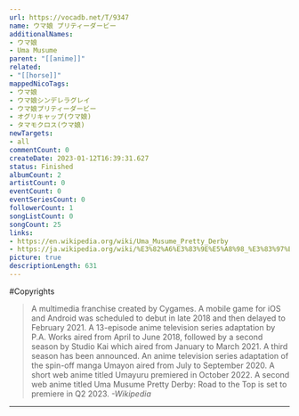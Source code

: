 ```yaml
---
url: https://vocadb.net/T/9347
name: ウマ娘 プリティーダービー
additionalNames: 
- ウマ娘
- Uma Musume
parent: "[[anime]]"
related:
- "[[horse]]"
mappedNicoTags:
- ウマ娘
- ウマ娘シンデレラグレイ
- ウマ娘プリティーダービー
- オグリキャップ(ウマ娘)
- タマモクロス(ウマ娘)
newTargets:
- all
commentCount: 0
createDate: 2023-01-12T16:39:31.627
status: Finished
albumCount: 2
artistCount: 0
eventCount: 0
eventSeriesCount: 0
followerCount: 1
songListCount: 0
songCount: 25
links: 
- https://en.wikipedia.org/wiki/Uma_Musume_Pretty_Derby
- https://ja.wikipedia.org/wiki/%E3%82%A6%E3%83%9E%E5%A8%98_%E3%83%97%E3%83%AA%E3%83%86%E3%82%A3%E3%83%BC%E3%83%80%E3%83%BC%E3%83%93%E3%83%BC
picture: true
descriptionLength: 631
---
```


#Copyrights

>A multimedia franchise created by Cygames.
A mobile game for iOS and Android was scheduled to debut in late 2018 and then delayed to February 2021.
A 13-episode anime television series adaptation by P.A. Works aired from April to June 2018, followed by a second season by Studio Kai which aired from January to March 2021.
A third season has been announced.
An anime television series adaptation of the spin-off manga Umayon aired from July to September 2020.
A short web anime titled Umayuru premiered in October 2022.
A second web anime titled Uma Musume Pretty Derby: Road to the Top is set to premiere in Q2 2023.
*-Wikipedia*

---

